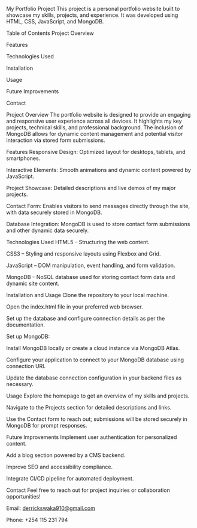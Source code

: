 My Portfolio Project
This project is a personal portfolio website built to showcase my skills, projects, and experience. It was developed using HTML, CSS, JavaScript, and MongoDB.

Table of Contents
Project Overview

Features

Technologies Used

Installation

Usage

Future Improvements

Contact

Project Overview
The portfolio website is designed to provide an engaging and responsive user experience across all devices. It highlights my key projects, technical skills, and professional background. The inclusion of MongoDB allows for dynamic content management and potential visitor interaction via stored form submissions.

Features
Responsive Design: Optimized layout for desktops, tablets, and smartphones.

Interactive Elements: Smooth animations and dynamic content powered by JavaScript.

Project Showcase: Detailed descriptions and live demos of my major projects.

Contact Form: Enables visitors to send messages directly through the site, with data securely stored in MongoDB.

Database Integration: MongoDB is used to store contact form submissions and other dynamic data securely.

Technologies Used
HTML5 – Structuring the web content.

CSS3 – Styling and responsive layouts using Flexbox and Grid.

JavaScript – DOM manipulation, event handling, and form validation.

MongoDB – NoSQL database used for storing contact form data and dynamic site content.

Installation and Usage
Clone the repository to your local machine.

Open the index.html file in your preferred web browser.

Set up the database and configure connection details as per the documentation.

Set up MongoDB:

Install MongoDB locally or create a cloud instance via MongoDB Atlas.

Configure your application to connect to your MongoDB database using connection URI.

Update the database connection configuration in your backend files as necessary.

Usage
Explore the homepage to get an overview of my skills and projects.

Navigate to the Projects section for detailed descriptions and links.

Use the Contact form to reach out; submissions will be stored securely in MongoDB for prompt responses.

Future Improvements
Implement user authentication for personalized content.

Add a blog section powered by a CMS backend.

Improve SEO and accessibility compliance.

Integrate CI/CD pipeline for automated deployment.

Contact
Feel free to reach out for project inquiries or collaboration opportunities!

Email: derrickswaka910@gmail.com

Phone: +254 115 231 794